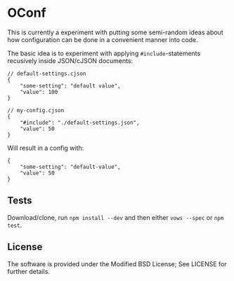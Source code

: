 OConf
=====

This is currently a experiment with putting some semi-random ideas about how
configuration can be done in a convenient manner into code.

The basic idea is to experiment with applying `#include`-statements recusively
inside JSON/cJSON documents:

    // default-settings.cjson
    {
		"some-setting": "default value",
		"value": 100
	}

	// my-config.cjson
	{
		"#include": "./default-settings.json",
		"value": 50
	}

Will result in a config with:

	{
		"some-setting": "default-value",
		"value": 50
	}

Tests
-----

Download/clone, run `npm install --dev` and then either `vows --spec` or `npm test`.

License
-------

The software is provided under the Modified BSD License; See LICENSE for
further details.

